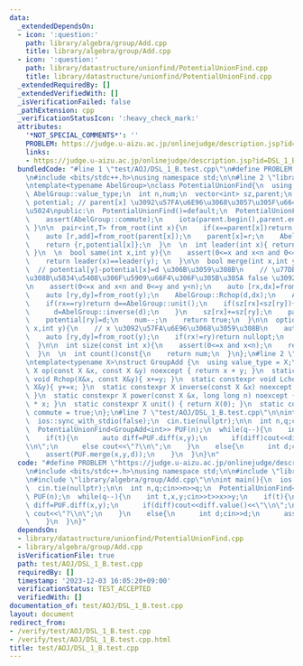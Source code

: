 ```yaml
---
data:
  _extendedDependsOn:
  - icon: ':question:'
    path: library/algebra/group/Add.cpp
    title: library/algebra/group/Add.cpp
  - icon: ':question:'
    path: library/datastructure/unionfind/PotentialUnionFind.cpp
    title: library/datastructure/unionfind/PotentialUnionFind.cpp
  _extendedRequiredBy: []
  _extendedVerifiedWith: []
  _isVerificationFailed: false
  _pathExtension: cpp
  _verificationStatusIcon: ':heavy_check_mark:'
  attributes:
    '*NOT_SPECIAL_COMMENTS*': ''
    PROBLEM: https://judge.u-aizu.ac.jp/onlinejudge/description.jsp?id=DSL_1_B
    links:
    - https://judge.u-aizu.ac.jp/onlinejudge/description.jsp?id=DSL_1_B
  bundledCode: "#line 1 \"test/AOJ/DSL_1_B.test.cpp\"\n#define PROBLEM \"https://judge.u-aizu.ac.jp/onlinejudge/description.jsp?id=DSL_1_B\"\
    \n#include <bits/stdc++.h>\nusing namespace std;\n\n#line 2 \"library/datastructure/unionfind/PotentialUnionFind.cpp\"\
    \ntemplate<typename AbelGroup>\nclass PotentialUnionFind{\n  using T=typename\
    \ AbelGroup::value_type;\n  int n,num;\n  vector<int> sz,parent;\n  vector<T>\
    \ potential; // parent[x] \u3092\u57FA\u6E96\u3068\u3057\u305F\u6642\u306E x \u306E\
    \u5024\npublic:\n  PotentialUnionFind()=default;\n  PotentialUnionFind(int n):n(n),num(n),sz(n,1),parent(n,0),potential(n,AbelGroup::unit()){\n\
    \    assert(AbelGroup::commute);\n    iota(parent.begin(),parent.end(),0);\n \
    \ }\n\n  pair<int,T> from_root(int x){\n    if(x==parent[x])return {x,AbelGroup::unit()};\n\
    \    auto [r,add]=from_root(parent[x]);\n    parent[x]=r;\n    AbelGroup::Rchop(potential[x],add);\n\
    \    return {r,potential[x]};\n  }\n  \n  int leader(int x){ return from_root(x).first;\
    \ }\n  \n  bool same(int x,int y){\n    assert(0<=x and x<n and 0<=y and y<n);\n\
    \    return leader(x)==leader(y); \n  }\n\n  bool merge(int x,int y,T d){\n  \
    \  // potential[y]-potential[x]=d \u306B\u3059\u308B\n    // \u77DB\u76FE\u3059\
    \u308B\u5834\u5408\u306F\u5909\u66F4\u306F\u305B\u305A false \u3092\u8FD4\u3059\
    \n    assert(0<=x and x<n and 0<=y and y<n);\n    auto [rx,dx]=from_root(x);\n\
    \    auto [ry,dy]=from_root(y);\n    AbelGroup::Rchop(d,dx);\n    AbelGroup::Rchop(d,AbelGroup::inverse(dy));\n\
    \    if(rx==ry)return d==AbelGroup::unit();\n    if(sz[rx]<sz[ry]){\n      swap(rx,ry);\n\
    \      d=AbelGroup::inverse(d);\n    }\n    sz[rx]+=sz[ry];\n    parent[ry]=rx;\n\
    \    potential[ry]=d;\n    num--;\n    return true;\n  }\n\n  optional<T> diff(int\
    \ x,int y){\n    // x \u3092\u57FA\u6E96\u3068\u3059\u308B\n    auto [rx,dx]=from_root(x);\n\
    \    auto [ry,dy]=from_root(y);\n    if(rx!=ry)return nullopt;\n    return AbelGroup::op(dy,AbelGroup::inverse(dx));\n\
    \  }\n\n  int size(const int x){\n    assert(0<=x and x<n);\n    return sz[leader(x)];\n\
    \  }\n  \n  int count()const{\n    return num;\n  }\n};\n#line 2 \"library/algebra/group/Add.cpp\"\
    \ntemplate<typename X>\nstruct GroupAdd {\n  using value_type = X;\n  static constexpr\
    \ X op(const X &x, const X &y) noexcept { return x + y; }\n  static constexpr\
    \ void Rchop(X&x, const X&y){ x+=y; }\n  static constexpr void Lchop(const X&x,\
    \ X&y){ y+=x; }\n  static constexpr X inverse(const X &x) noexcept { return -x;\
    \ }\n  static constexpr X power(const X &x, long long n) noexcept { return X(n)\
    \ * x; }\n  static constexpr X unit() { return X(0); }\n  static constexpr bool\
    \ commute = true;\n};\n#line 7 \"test/AOJ/DSL_1_B.test.cpp\"\n\nint main(){\n\
    \  ios::sync_with_stdio(false);\n  cin.tie(nullptr);\n\n  int n,q;cin>>n>>q;\n\
    \  PotentialUnionFind<GroupAdd<int>> PUF(n);\n  while(q--){\n    int t,x,y;cin>>t>>x>>y;\n\
    \    if(t){\n      auto diff=PUF.diff(x,y);\n      if(diff)cout<<diff.value()<<\"\
    \\n\";\n      else cout<<\"?\\n\";\n    }\n    else{\n      int d;cin>>d;\n  \
    \    assert(PUF.merge(x,y,d));\n    }\n  }\n}\n"
  code: "#define PROBLEM \"https://judge.u-aizu.ac.jp/onlinejudge/description.jsp?id=DSL_1_B\"\
    \n#include <bits/stdc++.h>\nusing namespace std;\n\n#include \"library/datastructure/unionfind/PotentialUnionFind.cpp\"\
    \n#include \"library/algebra/group/Add.cpp\"\n\nint main(){\n  ios::sync_with_stdio(false);\n\
    \  cin.tie(nullptr);\n\n  int n,q;cin>>n>>q;\n  PotentialUnionFind<GroupAdd<int>>\
    \ PUF(n);\n  while(q--){\n    int t,x,y;cin>>t>>x>>y;\n    if(t){\n      auto\
    \ diff=PUF.diff(x,y);\n      if(diff)cout<<diff.value()<<\"\\n\";\n      else\
    \ cout<<\"?\\n\";\n    }\n    else{\n      int d;cin>>d;\n      assert(PUF.merge(x,y,d));\n\
    \    }\n  }\n}"
  dependsOn:
  - library/datastructure/unionfind/PotentialUnionFind.cpp
  - library/algebra/group/Add.cpp
  isVerificationFile: true
  path: test/AOJ/DSL_1_B.test.cpp
  requiredBy: []
  timestamp: '2023-12-03 16:05:20+09:00'
  verificationStatus: TEST_ACCEPTED
  verifiedWith: []
documentation_of: test/AOJ/DSL_1_B.test.cpp
layout: document
redirect_from:
- /verify/test/AOJ/DSL_1_B.test.cpp
- /verify/test/AOJ/DSL_1_B.test.cpp.html
title: test/AOJ/DSL_1_B.test.cpp
---
```

